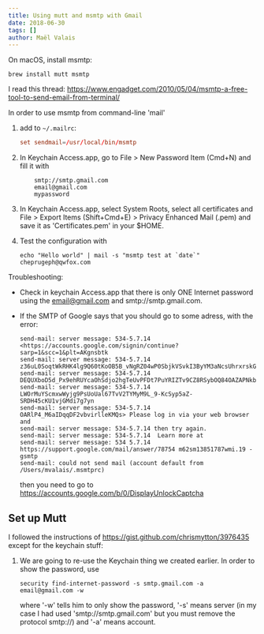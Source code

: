 ```yaml
---
title: Using mutt and msmtp with Gmail
date: 2018-06-30
tags: []
author: Maël Valais
---
```


On macOS, install msmtp:

    brew install mutt msmtp

I read this thread:
<https://www.engadget.com/2010/05/04/msmtp-a-free-tool-to-send-email-from-terminal/>

In order to use msmtp from command-line 'mail'

1. add to `~/.mailrc`:

   ```conf
   set sendmail=/usr/local/bin/msmtp
   ```

2. In Keychain Access.app, go to File > New Password Item (Cmd+N)
   and fill it with

   ```plain
       smtp://smtp.gmail.com
       email@gmail.com
       mypassword
   ```

3. In Keychain Access.app, select System Roots, select all certificates
   and File > Export Items (Shift+Cmd+E) > Privacy Enhanced Mail (.pem)
   and save it as 'Certificates.pem' in your \$HOME.

4. Test the configuration with

   ```shell
   echo "Hello world" | mail -s "msmtp test at `date`" cheprugeph@qwfox.com
   ```

Troubleshooting:

- Check in keychain Access.app that there is only ONE Internet password using the
  email@gmail.com and smtp://smtp.gmail.com.
- If the SMTP of Google says that you should go to some adress, with the error:

      send-mail: server message: 534-5.7.14 <https://accounts.google.com/signin/continue?sarp=1&scc=1&plt=AKgnsbtk
      send-mail: server message: 534-5.7.14 z36uL0SoqtWkRHK4lg9Q60tKoOB5B_vNgRZ04wP0SbjkVSvkI3ByYM3aNcsUhrxrskG2Vf
      send-mail: server message: 534-5.7.14 DEQUXboD5d_Px9ehRUYcaOhSdjo2hgTeUvPFDt7PuYRIZTv9CZ8RSybOQ84OAZAPNkbqhd
      send-mail: server message: 534-5.7.14 LWOrMuYScmxwWyjg9PsUoUal67TvV2TYMyM9L_9-KcSyp5aZ-SRDH45cKU1vjGMdi7g7yn
      send-mail: server message: 534-5.7.14 OARlP4_M6aIDqqDF2vbvirlleKMQs> Please log in via your web browser and
      send-mail: server message: 534-5.7.14 then try again.
      send-mail: server message: 534-5.7.14  Learn more at
      send-mail: server message: 534 5.7.14  https://support.google.com/mail/answer/78754 m62sm13851787wmi.19 - gsmtp
      send-mail: could not send mail (account default from /Users/mvalais/.msmtprc)

  then you need to go to <https://accounts.google.com/b/0/DisplayUnlockCaptcha>

## Set up Mutt

I followed the instructions of <https://gist.github.com/chrismytton/3976435> except
for the keychain stuff:

1. We are going to re-use the Keychain thing we created earlier. In order to show
   the password, use

   ```shell
   security find-internet-password -s smtp.gmail.com -a email@gmail.com -w
   ```

   where '-w' tells him to only show the password, '-s' means server (in my case I
   had used 'smtp://smtp.gmail.com' but you must remove the protocol smtp://) and
   '-a' means account.
